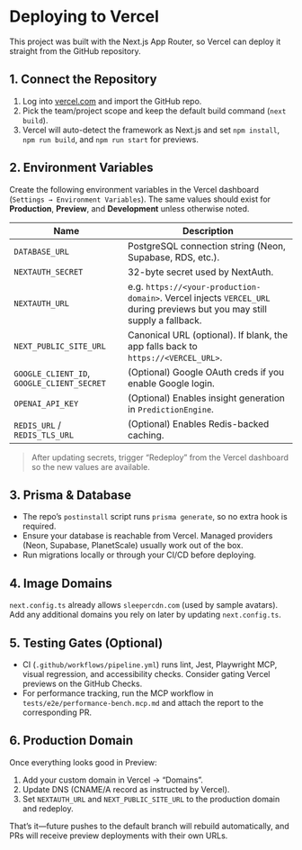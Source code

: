 # Deploying to Vercel

This project was built with the Next.js App Router, so Vercel can deploy it straight from the GitHub repository.

## 1. Connect the Repository
1. Log into [vercel.com](https://vercel.com) and import the GitHub repo.
2. Pick the team/project scope and keep the default build command (`next build`).
3. Vercel will auto-detect the framework as Next.js and set `npm install`, `npm run build`, and `npm run start` for previews.

## 2. Environment Variables
Create the following environment variables in the Vercel dashboard (`Settings → Environment Variables`). The same values should exist for **Production**, **Preview**, and **Development** unless otherwise noted.

| Name | Description |
| --- | --- |
| `DATABASE_URL` | PostgreSQL connection string (Neon, Supabase, RDS, etc.). |
| `NEXTAUTH_SECRET` | 32-byte secret used by NextAuth. |
| `NEXTAUTH_URL` | e.g. `https://<your-production-domain>`. Vercel injects `VERCEL_URL` during previews but you may still supply a fallback. |
| `NEXT_PUBLIC_SITE_URL` | Canonical URL (optional). If blank, the app falls back to `https://<VERCEL_URL>`. |
| `GOOGLE_CLIENT_ID`, `GOOGLE_CLIENT_SECRET` | (Optional) Google OAuth creds if you enable Google login. |
| `OPENAI_API_KEY` | (Optional) Enables insight generation in `PredictionEngine`. |
| `REDIS_URL` / `REDIS_TLS_URL` | (Optional) Enables Redis-backed caching. |

> After updating secrets, trigger “Redeploy” from the Vercel dashboard so the new values are available.

## 3. Prisma & Database
- The repo’s `postinstall` script runs `prisma generate`, so no extra hook is required.
- Ensure your database is reachable from Vercel. Managed providers (Neon, Supabase, PlanetScale) usually work out of the box.
- Run migrations locally or through your CI/CD before deploying.

## 4. Image Domains
`next.config.ts` already allows `sleepercdn.com` (used by sample avatars). Add any additional domains you rely on later by updating `next.config.ts`.

## 5. Testing Gates (Optional)
- CI (`.github/workflows/pipeline.yml`) runs lint, Jest, Playwright MCP, visual regression, and accessibility checks. Consider gating Vercel previews on the GitHub Checks.
- For performance tracking, run the MCP workflow in `tests/e2e/performance-bench.mcp.md` and attach the report to the corresponding PR.

## 6. Production Domain
Once everything looks good in Preview:
1. Add your custom domain in Vercel → “Domains”.
2. Update DNS (CNAME/A record as instructed by Vercel).
3. Set `NEXTAUTH_URL` and `NEXT_PUBLIC_SITE_URL` to the production domain and redeploy.

That’s it—future pushes to the default branch will rebuild automatically, and PRs will receive preview deployments with their own URLs.
